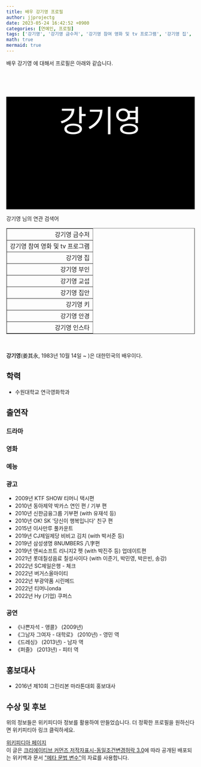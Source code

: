 ```yaml
---
title: 배우 강기영 프로필
author: jjprojectg
date: 2023-05-24 16:42:52 +0900
categories: [연예인, 프로필]
tags: ['강기영', '강기영 금수저', '강기영 참여 영화 및 tv 프로그램', '강기영 집', '강기영 부인', '강기영 교섭', '강기영 집안', '강기영 키', '강기영 안경', '강기영 인스타']
math: true
mermaid: true
---
```


<p>
배우 강기영 에 대해서  프로필은 아래와 같습니다. 
</p>
<div class="textimage_container" style="background-color:black ; width:100%; height:300px; ">
  <p style=" color: white; text-align: center;font-size:80">강기영</p>
</div>
<p>
 강기영 님의 연관 검색어
</p>
<table  border="1" class="dataframe"> <tr style="text-align: right;"> <td> 강기영 금수저 </td></tr> <tr style="text-align: right;"> <td> 강기영 참여 영화 및 tv 프로그램 </td></tr> <tr style="text-align: right;"> <td> 강기영 집 </td></tr> <tr style="text-align: right;"> <td> 강기영 부인 </td></tr> <tr style="text-align: right;"> <td> 강기영 교섭 </td></tr> <tr style="text-align: right;"> <td> 강기영 집안 </td></tr> <tr style="text-align: right;"> <td> 강기영 키 </td></tr> <tr style="text-align: right;"> <td> 강기영 안경 </td></tr> <tr style="text-align: right;"> <td> 강기영 인스타 </td></tr></table>
<br />
<p><span></span>
</p>

<p><b>강기영</b>(姜其永, 1983년 10월 14일 ~ )은 대한민국의 배우이다.
</p>

<h2>학력</h2>
<ul><li>수원대학교 연극영화학과</li></ul>

<h2>출연작</h2>
<h3>드라마</h3>
<h3>영화</h3>
<h3>예능</h3>
<h3>광고</h3>
<ul><li>2009년 KTF SHOW 티머니 택시편</li>
<li>2010년 동아제약 박카스 연인 편 / 기부 편</li>
<li>2010년 신한금융그룹 기부편 (with 유재석 등)</li>
<li>2010년 OK! SK '당신이 행복입니다' 친구 편</li>
<li>2015년 이사만루 풀카운트</li>
<li>2019년 CJ제일제당 비비고 김치 (with 박서준 등)</li>
<li>2019년 삼성생명 8NUMBERS 八字편</li>
<li>2019년 엔씨소프트 리니지2 펫 (with 박진주 등) 업데이트편</li>
<li>2021년 롯데칠성음료 칠성사이다 (with 이준기, 박민영, 박은빈, 송강)</li>
<li>2022년 SC제일은행 - 체크</li>
<li>2022년 버거스올마이티</li>
<li>2022년 부광약품 시린메드</li>
<li>2022년 티머니onda</li>
<li>2022년 Hy (기업) 쿠퍼스</li></ul>

<h3>공연</h3>
<ul><li>《나쁜자석 - 앵콜》 (2009년)</li>
<li>《그남자 그여자 - 대학로》 (2010년) - 영민 역</li>
<li>《드레싱》 (2013년) - 남자 역</li>
<li>《퍼즐》 (2013년) - 피터 역</li></ul>

<h2>홍보대사</h2>
<ul><li>2016년 제10회 그린리본 마라톤대회 홍보대사</li></ul>

<h2>수상 및 후보</h2>
<p>
위의 정보들은 위키피디아 정보를 활용하여 만들었습니다. 
더 정확한 프로필을 원하신다면 위키피티아 링크 클릭하세요. 
</p>
<a href="https://ko.wikipedia.org/wiki/강기영" >위키피디아 페이지 </a>


<footer>
이 글은 <a href="https://creativecommons.org/licenses/by-sa/3.0/">크리에이티브 커먼즈 저작자표시-동일조건변경허락 3.0</a>에 따라 공개된 배포되는 위키백과 문서 <a href="https://ko.wikipedia.org/wiki/메타_문법_변수">"메타 문법 변수"</a>의 자료를 사용합니다.
</footer>
